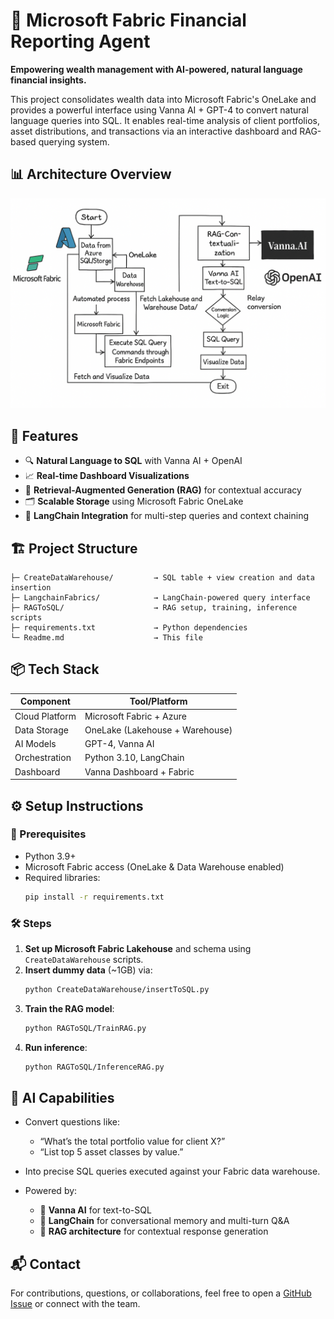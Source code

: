# 💼 Microsoft Fabric Financial Reporting Agent

**Empowering wealth management with AI-powered, natural language financial insights.**

This project consolidates wealth data into Microsoft Fabric's OneLake and provides a powerful interface using Vanna AI + GPT-4 to convert natural language queries into SQL. It enables real-time analysis of client portfolios, asset distributions, and transactions via an interactive dashboard and RAG-based querying system.

## 📊 Architecture Overview

![Architecture Diagram](assets/A_flowchart_diagram_in_a_hand-drawn_style_illustra.png)  

## 🚀 Features

- 🔍 **Natural Language to SQL** with Vanna AI + OpenAI
- 📈 **Real-time Dashboard Visualizations**
- 🧠 **Retrieval-Augmented Generation (RAG)** for contextual accuracy
- 🗂️ **Scalable Storage** using Microsoft Fabric OneLake
- 🧩 **LangChain Integration** for multi-step queries and context chaining

## 🏗 Project Structure

```plaintext
├─ CreateDataWarehouse/         → SQL table + view creation and data insertion
├─ LangchainFabrics/            → LangChain-powered query interface
├─ RAGToSQL/                    → RAG setup, training, inference scripts
├─ requirements.txt             → Python dependencies
└─ Readme.md                    → This file
```

## 📦 Tech Stack

| Component          | Tool/Platform                  |
|-------------------|--------------------------------|
| Cloud Platform     | Microsoft Fabric + Azure       |
| Data Storage       | OneLake (Lakehouse + Warehouse)|
| AI Models          | GPT-4, Vanna AI                |
| Orchestration      | Python 3.10, LangChain         |
| Dashboard          | Vanna Dashboard + Fabric       |

## ⚙️ Setup Instructions

### 🧰 Prerequisites

- Python 3.9+
- Microsoft Fabric access (OneLake & Data Warehouse enabled)
- Required libraries:
  ```bash
  pip install -r requirements.txt
  ```

### 🛠️ Steps

1. **Set up Microsoft Fabric Lakehouse** and schema using `CreateDataWarehouse` scripts.
2. **Insert dummy data** (~1GB) via:
   ```bash
   python CreateDataWarehouse/insertToSQL.py
   ```
3. **Train the RAG model**:
   ```bash
   python RAGToSQL/TrainRAG.py
   ```
4. **Run inference**:
   ```bash
   python RAGToSQL/InferenceRAG.py
   ```

## 🧠 AI Capabilities

- Convert questions like:
  - “What’s the total portfolio value for client X?”
  - “List top 5 asset classes by value.”
- Into precise SQL queries executed against your Fabric data warehouse.

- Powered by:
  - 🔄 **Vanna AI** for text-to-SQL
  - 💬 **LangChain** for conversational memory and multi-turn Q&A
  - 🧠 **RAG architecture** for contextual response generation

## 📬 Contact

For contributions, questions, or collaborations, feel free to open a [GitHub Issue](https://github.com/your-repo/issues) or connect with the team.

